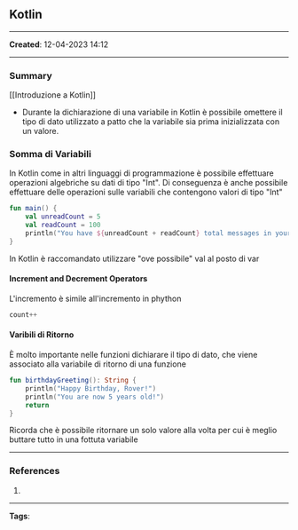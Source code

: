 ## Kotlin

---

**Created**: 12-04-2023 14:12

---

### Summary

[[Introduzione a Kotlin]]

- Durante la dichiarazione di una variabile in Kotlin è possibile omettere il tipo di dato utilizzato a patto che la variabile sia prima inizializzata con un valore. 

### Somma di Variabili

In Kotlin come in altri linguaggi di programmazione è possibile effettuare operazioni algebriche su dati di tipo "Int". Di conseguenza è anche possibile effettuare delle operazioni sulle variabili che contengono valori di tipo "Int"

```kotlin
fun main() {
    val unreadCount = 5
    val readCount = 100
    println("You have ${unreadCount + readCount} total messages in your inbox.")
}
```

In Kotlin è raccomandato utilizzare "ove possibile" val al posto di var

#### Increment and Decrement Operators

L'incremento è simile all'incremento in phython 

```kotlin
count++ 
```

#### Varibili di Ritorno

È molto importante nelle funzioni dichiarare il tipo di dato, che viene associato alla variabile di ritorno di una funzione

```kotlin
fun birthdayGreeting(): String {
    println("Happy Birthday, Rover!")
    println("You are now 5 years old!")
    return
}
```

Ricorda che è possibile ritornare un solo valore alla volta per cui è meglio buttare tutto in una fottuta variabile

---

### References

1. 

---
**Tags**: 